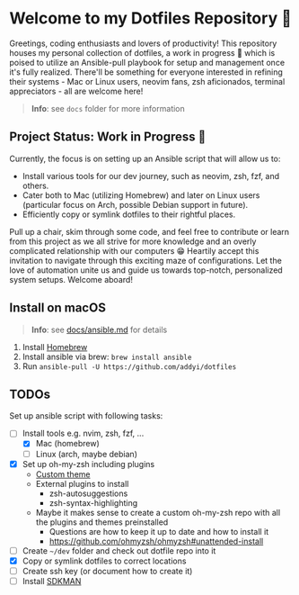 # Welcome to my Dotfiles Repository :wave:

Greetings, coding enthusiasts and lovers of productivity! This repository houses my personal collection of dotfiles, a
work in progress :construction: which is poised to utilize an Ansible-pull playbook for setup and management once it's
fully realized. There'll be something for everyone interested in refining their systems - Mac or Linux users, neovim
fans, zsh aficionados, terminal appreciators - all are welcome here!

> **Info**: see `docs` folder for more information

## Project Status: Work in Progress :construction:

Currently, the focus is on setting up an Ansible script that will allow us to:

- Install various tools for our dev journey, such as neovim, zsh, fzf, and others.
- Cater both to Mac (utilizing Homebrew) and later on Linux users (particular focus on Arch, possible Debian support in
  future).
- Efficiently copy or symlink dotfiles to their rightful places.

Pull up a chair, skim through some code, and feel free to contribute or learn from this project as we all strive for
more knowledge and an overly complicated relationship with our computers :grin: Heartily accept this invitation to
navigate through this exciting maze of configurations. Let the love of automation unite us and guide us towards
top-notch, personalized system setups. Welcome aboard!

## Install on macOS

> **Info**: see [docs/ansible.md](docs/ansible.md) for details

1. Install [Homebrew](https://brew.sh/)
2. Install ansible via brew: `brew install ansible`
3. Run `ansible-pull -U https://github.com/addyi/dotfiles`

## TODOs

Set up ansible script with following tasks:

- [ ] Install tools e.g. nvim, zsh, fzf, ...
    - [x] Mac (homebrew)
    - [ ] Linux (arch, maybe debian)
- [x] Set up oh-my-zsh including plugins
    - [Custom theme](files/addyi.zsh-theme)
    - External plugins to install
        - zsh-autosuggestions
        - zsh-syntax-highlighting
    - Maybe it makes sense to create a custom oh-my-zsh repo with all the plugins and themes preinstalled
        - Questions are how to keep it up to date and how to install it
        - <https://github.com/ohmyzsh/ohmyzsh#unattended-install>
- [ ] Create `~/dev` folder and check out dotfile repo into it
- [x] Copy or symlink dotfiles to correct locations
- [ ] Create ssh key (or document how to create it)
- [ ] Install [SDKMAN](docs/sdkman.md)
